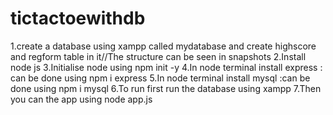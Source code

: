 # tictactoewithdb
1.create a database using xampp called mydatabase and create highscore and regform table in it//The structure can be seen in snapshots
2.Install node js
3.Initialise node using npm init -y 
4.In node terminal install express : can be done using npm i express
5.In node terminal install mysql :can be done using npm i mysql
6.To run first run the database using xampp
7.Then you can the app using node app.js
